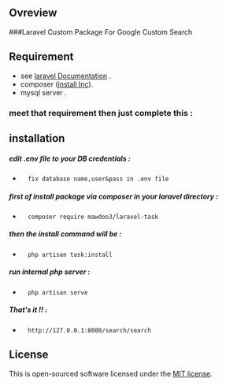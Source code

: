 ## Ovreview
###Laravel Custom Package For Google Custom Search

## Requirement

- see [laravel Documentation](https://laravel.com/docs/5.7#server-requirements) .
- composer ([install Inc](https://getcomposer.org/doc/00-intro.md)).
- mysql server .

### meet that requirement then just complete this :

## installation 
##### edit .env file to your DB credentials :
-       fix database name,user&pass in .env file  
##### first of install package via composer in your laravel directory :
-       composer require mawdoo3/laravel-task
##### then the install command will be :
-       php artisan task:install
##### run internal php server :
-       php artisan serve
##### That's it !! :
-       http://127.0.0.1:8000/search/search



## License

This is open-sourced software licensed under the [MIT license](http://opensource.org/licenses/MIT).
